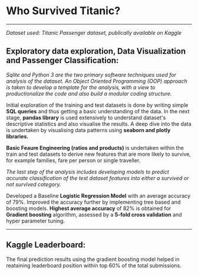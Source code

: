 # Who Survived Titanic?

***
*Dataset used: Titanic Passenger dataset, publically available on Kaggle*

## Exploratory data exploration, Data Visualization and Passenger Classification:
*Sqlite and Python 3 are the two primary software techniques used for analysis of the dataset. An Object Oriented Programming (OOP) approach is taken to develop a template for the analysis, with a view to productionalize the code and also build a modular coding structure.*

Initial exploration of the training and test datasets is done by writing simple **SQL queries** and thus getting a basic understanding of the data. In the next stage, **pandas library** is used extensively to understand dataset's descriptive statistics and also visualise the results. A deep dive into the data is undertaken by visualising data patterns using **seaborn and plotly libraries.** 

**Basic Feaure Engineering (ratios and products)** is undertaken within the train and test datasets to derive new features that are more likely to survive, for example families, fare per person or single traveller. 

*The last step of the analysis includes developing models to predict accurate classification of the test dataset features into either a survived or not survived category.*

Developed a Baseline **Logistic Regression Model** with an average accuracy of 79%. Improved the accuracy further by implementing tree based and boosting models. **Highest average accuracy** of 82% is obtained for **Gradient boosting** algorithm, assessed by a **5-fold cross validation** and hyper parameter tuning. 


***


## Kaggle Leaderboard:
The final prediction results using the gradient boosting model helped in reataining leaderboard position within top 60% of the total submissions. 
